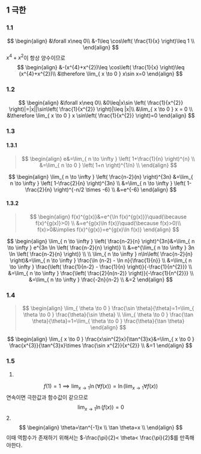 ## 1 극한
### 1.1
$$
\begin{align}
&\forall x\neq 0\\
&-1\leq \cos\left( \frac{1}{x} \right)\leq 1 \\
\end{align}
$$
$x^{4}+x^{2}$이 항상 양수이므로
$$
\begin{align}
&-(x^{4}+x^{2})\leq \cos\left( \frac{1}{x} \right)\leq (x^{4}+x^{2})\\
&\therefore \lim_{ x \to 0 } x\sin x=0
\end{align}
$$
### 1.2
$$
\begin{align}
&\forall x\neq 0\\
&0\leq|x\sin \left( \frac{1}{x^{2}} \right)|=|x||\sin\left( \frac{1}{x^{2}} \right)|\leq |x|\\
&\lim_{ x \to 0 }  x = 0 \\
&\therefore \lim_{ x \to 0 } x \sin\left( \frac{1}{x^{2}} \right)=0
\end{align}
$$
### 1.3
#### 1.3.1 

>$$
\begin{align}
e&=\lim_{ n \to \infty } \left( 1+\frac{1}{n} \right)^{n} \\
&=\lim_{ n \to 0 } \left( 1+n \right)^{1/n}  \\
\end{align}
$$

$$
\begin{align}
\lim_{ n \to \infty } \left( \frac{n-2}{n} \right)^{3n} &=\lim_{ n \to \infty } \left( 1-\frac{2}{n} \right)^{3n} \\
&=\lim_{ n \to \infty } \left( 1-\frac{2}{n} \right)^{-n/2 \times -6} \\
&=e^{-6}
\end{align}
$$


#### 1.3.2

>$$
\begin{align}
f(x)^{g(x)}&=e^{\ln f(x)^{g(x)}}\quad(\because f(x)^{g(x)}>0) \\
&=e^{g(x)\ln f(x)}\quad(\because f(x)>0)\\
f(x)>0&\implies f(x)^{g(x)}=e^{g(x)\ln f(x)}
\end{align}
$$

$$
\begin{align}
\lim_{ n \to \infty } \left( \frac{n-2}{n} \right)^{3n}&=\lim_{ n \to \infty } e^{3n \ln \left( \frac{n-2}{n} \right)} \\
&=e^{\lim_{ n \to \infty } 3n \ln \left( \frac{n-2}{n} \right)} \\ \\
\lim_{ n \to \infty } n\ln\left( \frac{n-2}{n} \right)&=\lim_{ n \to \infty } \frac{\ln (n-2) - \ln n}{\frac{1}{n}} \\
&=\lim_{ n \to \infty }  \frac{\left( \frac{1}{n-2} - \frac{1}{n} \right)}{-\frac{1}{n^{2}}} \\
&=\lim_{ n \to \infty }  \frac{\left( \frac{2}{n(n-2)} \right)}{-\frac{1}{n^{2}}} \\
&=\lim_{ n \to \infty }  \frac{-2n}{n-2} \\
&=2
\end{align}
$$
### 1.4 
>$$
\begin{align}
\lim_{ \theta \to 0 } \frac{\sin \theta}{\theta}=1=\lim_{ \theta \to 0 } \frac{\theta}{\sin  \theta} \\
\lim_{ \theta \to 0 } \frac{\tan \theta}{\theta}=1=\lim_{ \theta \to 0 } \frac{\theta}{\tan  \theta}
\end{align}
$$


$$
\begin{align}
\lim_{ x \to 0 } \frac{x\sin^{2}x}{\tan^{3}x}&=\lim_{ x \to 0 } \frac{x^{3}}{\tan^{3}x}\times \frac{\sin x^{2}}{x^{2}} \\
&=1
\end{align}
$$
### 1.5
1. 
$$
f(1)=1 \implies
\lim_{ x \to 1 } \ln(\forall f(x))=\ln(\lim_{ x \to 1 }\forall f(x))
$$
연속이면 극한값과 함수값이 같으므로 
$$
\lim_{ x \to 1 } \ln(f(x))=0
$$
2. 
$$
\begin{align}
\theta=\tan^{-1}x \\
\tan \theta=x \\
\end{align}
$$
이때 역함수가 존재하기 위해서는 $-\frac{\pi}{2}< \theta< \frac{\pi}{2}$를 만족해야한다.


